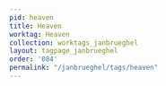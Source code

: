 ```yaml
---
pid: heaven
title: Heaven
worktag: Heaven
collection: worktags_janbrueghel
layout: tagpage_janbrueghel
order: '084'
permalink: "/janbrueghel/tags/heaven"
---
```

